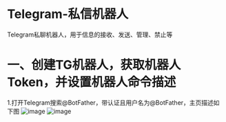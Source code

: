 # Telegram-私信机器人
Telegram私聊机器人，用于信息的接收、发送、管理、禁止等

# 一、创建TG机器人，获取机器人Token，并设置机器人命令描述
1.打开Telegram搜索@BotFather，带认证且用户名为@BotFather，主页描述如下图
![image](https://github.com/user-attachments/assets/c38accac-011d-4f78-9e54-c9e256493c14)
![image](https://github.com/user-attachments/assets/f4fb358d-8449-4a05-aa70-be5c9b639d8d)


